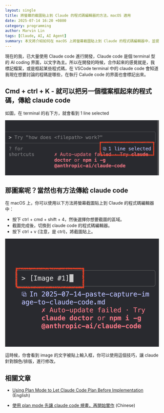 ```yaml
---
layout: single
title: 將螢幕的截圖貼上到 Claude 的程式碼編輯器的方法，macOS 適用
date: 2025-07-14 16:20 +0800
category: programming
author: Marvin Lin
tags: [Claude, AI, AI Agent]
summary: 本文將介紹如何在 macOS 上將螢幕截圖貼上到 Claude 的程式碼編輯器中，並提供詳細的步驟說明。
---
```


現在的我，已大量使用 Claude code 進行開發，Claude code 是個 terminal 型的 AI coding 界面，以文字為主。所以在開發的時候，合作起來的感覺就是，我標記檔案，或是框起某些程式碼，在 VSCode terminal 中的 claude code 會知道我現在想要討論的程碼是哪些，在執行 Calude code 的界面也會標記出來。

## Cmd + ctrl + K - 就可以把另一個檔案框起來的程式碼，傳給 claude code

如圖，在 terminal 的右下方，就會看到 1 line selected

![claude-code-select-lines](/assets/programming/claude-code/claude-code-select-lines.png)

## 那圖案呢？當然也有方法傳給 claude code

在 macOS 上，你可以使用以下方法將螢幕截圖貼上到 Claude 的程式碼編輯器中：

- 按下 ctrl + cmd + shift + 4，然後選擇你想要截圖的區域。
- 截圖完成後，切換到 claude code 的程式碼編輯器。
- 按下 ctrl + v (注意，是 ctrl)，將截圖貼上。

![claude-code-paste-image](/assets/programming/claude-code/claude-code-screen-capture.png)

這時候，你會看到 image 的文字被貼上輸入框，你可以使用這個技巧，讓 claude 針對顏色/排版，進行修改。

## 相關文章

- [Using Plan Mode to Let Claude Code Plan Before Implementation](/en/programming/think-mode-on-claude-code/) (English)

- [使用 plan mode 先讓 claude code 規畫，再開始實作](/zh/programming/think-mode-on-claude-code/) (Chinese)
